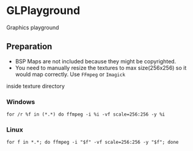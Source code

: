 # GLPlayground
Graphics playground

## Preparation
* BSP Maps are not included because they might be copyrighted.
* You need to manually resize the textures to max size(256x256) so it would map correctly. Use `FFmpeg` or `Imagick`

inside texture directory

### Windows
`for /r %f in (*.*) do ffmpeg -i %i -vf scale=256:256 -y %i`

### Linux
`for f in *.*; do ffmpeg -i "$f" -vf scale=256:256 -y "$f"; done`
